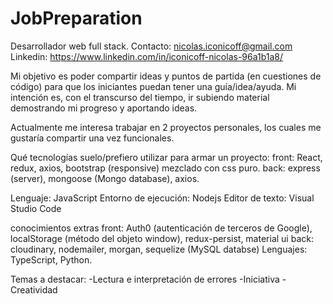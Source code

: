 # JobPreparation

Desarrollador web full stack.
Contacto: nicolas.iconicoff@gmail.com
Linkedin: https://www.linkedin.com/in/iconicoff-nicolas-96a1b1a8/

Mi objetivo es poder compartir ideas y puntos de partida (en cuestiones de código) para que los iniciantes puedan tener una guía/idea/ayuda.
Mi intención es, con el transcurso del tiempo, ir subiendo material demostrando mi progreso y aportando ideas.

Actualmente me interesa trabajar en 2 proyectos personales, los cuales me gustaría compartir una vez funcionales.

Qué tecnologías suelo/prefiero utilizar para armar un proyecto:
front: React, redux, axios, bootstrap (responsive) mezclado con css puro.
back: express (server), mongoose (Mongo database), axios.

Lenguaje: JavaScript
Entorno de ejecución: Nodejs
Editor de texto: Visual Studio Code

conocimientos extras
front: Auth0 (autenticación de terceros de Google), localStorage (método del objeto window), redux-persist, material ui
back: cloudinary, nodemailer, morgan, sequelize (MySQL databse)
Lenguajes: TypeScript, Python.


Temas a destacar:
-Lectura e interpretación de errores
-Iniciativa
-Creatividad
